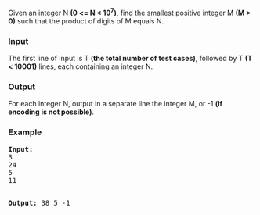 <p>Given an integer N <strong>(0 &lt;= N &lt; 10<sup>7</sup>)</strong>, find the smallest positive integer M <strong>(M &gt; 0)</strong> such that the product of digits of M equals N.</p>
<h3>Input</h3>
<p>The first line of input is T <strong>(the total number of test cases)</strong>, followed by T <strong>(T &lt; 10001)</strong> lines, each containing an integer N.</p>
<h3>Output</h3>
<p>For each integer N, output in a separate line the integer M, or -1 <strong>(if encoding is not possible)</strong>.</p>
<h3>Example</h3>
<pre><strong>Input:</strong>
3
24
5
11

<strong>Output:</strong>
38
5
-1
</pre>